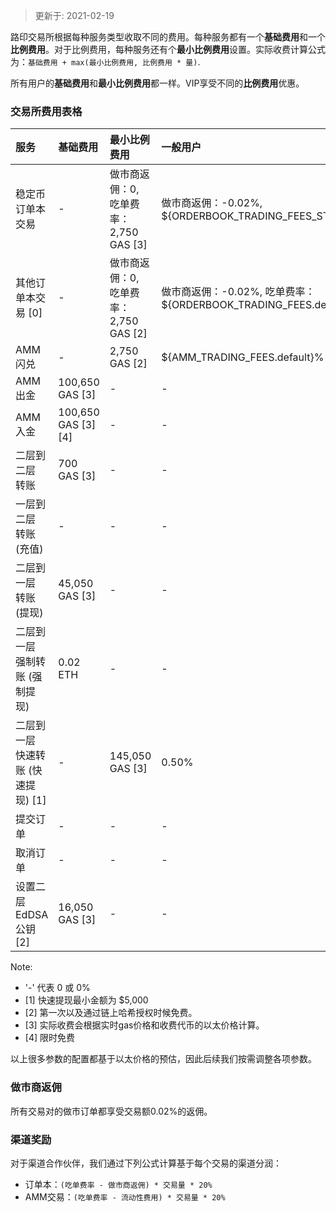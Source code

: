 > 更新于: 2021-02-19


路印交易所根据每种服务类型收取不同的费用。每种服务都有一个**基础费用**和一个**比例费用**。对于比例费用，每种服务还有个**最小比例费用**设置。实际收费计算公式为：`基础费用 + max(最小比例费用, 比例费用 * 量)`.

所有用户的**基础费用**和**最小比例费用**都一样。VIP享受不同的**比例费用**优惠。

### 交易所费用表格
服务 | 基础费用 | 最小比例费用 | 一般用户 | VIP1 | VIP2 | VIP3 | VIP4
:--- | :--- | :--- | :--- | :--- | :--- | :--- | :---
稳定币订单本交易  | - | 做市商返佣：0, 吃单费率：2,750 GAS [3] | 做市商返佣：-0.02%, ${ORDERBOOK_TRADING_FEES_STABLECOIN.default}% | 做市商返佣：-0.02%, 吃单费率：${ORDERBOOK_TRADING_FEES_STABLECOIN.vip_1}% | 做市商返佣：-0.02%, 吃单费率：${ORDERBOOK_TRADING_FEES_STABLECOIN.vip_2}% | 做市商返佣：-0.02%, 吃单费率：${ORDERBOOK_TRADING_FEES_STABLECOIN.vip_3}% | 做市商返佣：-0.02%, 吃单费率：${ORDERBOOK_TRADING_FEES_STABLECOIN.vip_4}%
其他订单本交易 [0]| - | 做市商返佣：0, 吃单费率：2,750 GAS [2] | 做市商返佣：-0.02%, 吃单费率：${ORDERBOOK_TRADING_FEES.default}% | 做市商返佣：-0.02%, 吃单费率：${ORDERBOOK_TRADING_FEES.vip_1}% | 做市商返佣：-0.02%, 吃单费率：${ORDERBOOK_TRADING_FEES.vip_2}% | 做市商返佣：-0.02%, 吃单费率：${ORDERBOOK_TRADING_FEES.vip_3}% | 做市商返佣：-0.02%, 吃单费率：${ORDERBOOK_TRADING_FEES.vip_4}%
AMM闪兑 | - | 2,750 GAS [2] | ${AMM_TRADING_FEES.default}% | ${AMM_TRADING_FEES.vip_1}% | ${AMM_TRADING_FEES.vip_2}% | ${AMM_TRADING_FEES.vip_3}% | ${AMM_TRADING_FEES.vip_4}%
AMM出金 | 100,650 GAS [3] | - | - | - | - | - | -
AMM入金 | 100,650 GAS [3][4] | - | - | - | - | - | -
二层到二层 转账 | 700 GAS [3] | - | - | - | - | - | -
一层到二层 转账 (充值) | - | - | - | - | - | - | -
二层到一层 转账 (提现) | 45,050 GAS [3] | - | - | - | - | - | -
二层到一层 强制转账 (强制提现) | 0.02 ETH | - | - | - | - | - | -
二层到一层 快速转账 (快速提现) [1] | - | 145,050 GAS [3] | 0.50% | 0.50% | 0.50% | 0.50% | 0.50%
提交订单 | - | - | - | - | - | - | -
取消订单 | - | - | - | - | - | - | -
设置二层 EdDSA公钥 [2] | 16,050 GAS [3] | - | - | - | - | - | -

Note:

-  '-' 代表 0 或 0%
- [1] 快速提现最小金额为 $5,000
- [2] 第一次以及通过链上哈希授权时候免费。
- [3] 实际收费会根据实时gas价格和收费代币的以太价格计算。
- [4] 限时免费


以上很多参数的配置都基于以太价格的预估，因此后续我们按需调整各项参数。

### 做市商返佣
所有交易对的做市订单都享受交易额0.02%的返佣。

### 渠道奖励

对于渠道合作伙伴，我们通过下列公式计算基于每个交易的渠道分润：

- 订单本：`(吃单费率 - 做市商返佣) * 交易量 * 20%`
- AMM交易：`(吃单费率 - 流动性费用) * 交易量 * 20%`

